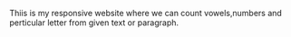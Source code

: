 Thiis is my responsive website where we can count vowels,numbers and perticular letter from given text or paragraph.